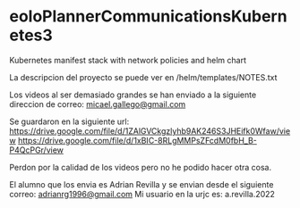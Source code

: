 # eoloPlannerCommunicationsKubernetes3
Kubernetes manifest stack with network policies and helm chart

La descripcion del proyecto se puede ver en /helm/templates/NOTES.txt

Los videos al ser demasiado grandes se han enviado a la siguiente direccion de correo:
micael.gallego@gmail.com

Se guardaron en la siguiente url:
https://drive.google.com/file/d/1ZAlGVCkgzlyhb9AK246S3JHEifk0Wfaw/view
https://drive.google.com/file/d/1xBIC-8RLgMMPsZFcdM0fbH_B-P4QcPGr/view

Perdon por la calidad de los videos pero no he podido hacer otra cosa.

El alumno que los envia es Adrian Revilla y se envian desde el siguiente correo: adrianrg1996@gmail.com
Mi usuario en la urjc es: a.revilla.2022
